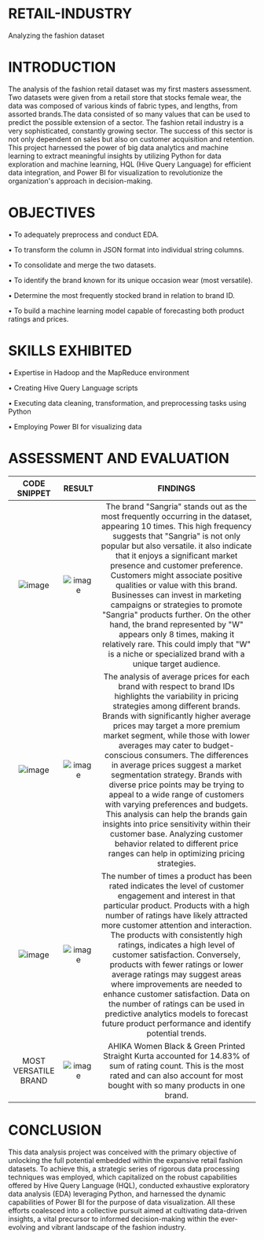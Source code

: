 # RETAIL-INDUSTRY
Analyzing the fashion dataset
# INTRODUCTION
The analysis of the fashion retail dataset was my first masters assessment. Two datasets were given from a retail store that stocks female wear, the data was composed of various kinds of fabric types, and lengths, from assorted brands.The data consisted of so many values that can be used to predict the possible extension of a sector.
The fashion retail industry is a very sophisticated, constantly growing sector. The success of this sector is not only dependent on sales but also on customer acquisition and retention. This project harnessed the power of big data analytics and machine learning to extract meaningful insights by utilizing Python for data exploration and machine learning, HQL (Hive Query Language) for efficient data integration, and Power BI for visualization to revolutionize the organization's approach in decision-making.
# OBJECTIVES
•	To adequately preprocess and conduct EDA.

•	To transform the column in JSON format into individual string columns.

•	To consolidate and merge the two datasets.

•	To identify the brand known for its unique occasion wear (most versatile).

•	Determine the most frequently stocked brand in relation to brand ID.

•	To build a machine learning model capable of forecasting both product ratings and prices.

# SKILLS EXHIBITED
•	Expertise in Hadoop and the MapReduce environment

•	Creating Hive Query Language scripts

•	Executing data cleaning, transformation, and preprocessing tasks using Python

•	Employing Power BI for visualizing data

# ASSESSMENT AND EVALUATION
| CODE SNIPPET| RESULT | FINDINGS |
| :--------: | :-------: | :-------: |
| ![image](https://github.com/Meenaht/RETAIL-INDUSTRY/assets/115886576/fcc42db7-00ef-4adc-8c9f-b14892f4f49c) | ![image](https://github.com/Meenaht/RETAIL-INDUSTRY/assets/115886576/5a35bff2-4d03-43b1-8660-2920de1c58f1) | The brand "Sangria" stands out as the most frequently occurring in the dataset, appearing 10 times. This high frequency suggests that "Sangria" is not only popular but also versatile. it also indicate that it enjoys a significant market presence and customer preference. Customers might associate positive qualities or value with this brand. Businesses can invest in marketing campaigns or strategies to promote "Sangria" products further. On the other hand, the brand represented by "W" appears only 8 times, making it relatively rare. This could imply that "W" is a niche or specialized brand with a unique target audience.|
| ![image](https://github.com/Meenaht/RETAIL-INDUSTRY/assets/115886576/97e58e42-d955-4307-8f57-37bbd6de7036)| ![image](https://github.com/Meenaht/RETAIL-INDUSTRY/assets/115886576/9e8a238e-4466-4c9b-8f62-16d6ab01a7cc) | The analysis of average prices for each brand with respect to brand IDs highlights the variability in pricing strategies among different brands. Brands with significantly higher average prices may target a more premium market segment, while those with lower averages may cater to budget-conscious consumers. The differences in average prices suggest a market segmentation strategy. Brands with diverse price points may be trying to appeal to a wide range of customers with varying preferences and budgets. This analysis can help the brands gain insights into price sensitivity within their customer base. Analyzing customer behavior related to different price ranges can help in optimizing pricing strategies.|
| ![image](https://github.com/Meenaht/RETAIL-INDUSTRY/assets/115886576/26a24684-8390-45a9-bb8a-6e80fdb3d11f) | ![image](https://github.com/Meenaht/RETAIL-INDUSTRY/assets/115886576/ef062b49-d186-411e-b69d-565c26e6392c) | The number of times a product has been rated indicates the level of customer engagement and interest in that particular product. Products with a high number of ratings have likely attracted more customer attention and interaction. The  products with consistently high ratings, indicates a high level of customer satisfaction. Conversely, products with fewer ratings or lower average ratings may suggest areas where improvements are needed to enhance customer satisfaction. Data on the number of ratings can be used in predictive analytics models to forecast future product performance and identify potential trends.|
| MOST VERSATILE BRAND | ![image](https://github.com/Meenaht/RETAIL-INDUSTRY/assets/115886576/ea8875fa-7b6b-40b2-8270-182621b46110) | AHIKA Women Black & Green Printed Straight Kurta accounted for 14.83% of sum of rating count. This is the most rated and can also account for most bought with so many products in one brand. | 
 # CONCLUSION
 This data analysis project was conceived with the primary objective of unlocking the full potential embedded within the expansive retail fashion datasets. To achieve this, a strategic series of rigorous data processing techniques was employed,  which capitalized on the robust capabilities offered by Hive Query Language (HQL), conducted exhaustive exploratory data analysis (EDA) leveraging Python, and harnessed the dynamic capabilities of Power BI for the purpose of data visualization. All these efforts coalesced into a collective pursuit aimed at cultivating data-driven insights, a vital precursor to informed decision-making within the ever-evolving and vibrant landscape of the fashion industry.
